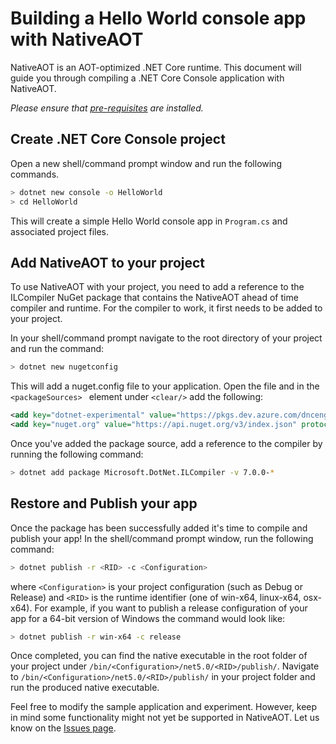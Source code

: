 # Building a Hello World console app with NativeAOT

NativeAOT is an AOT-optimized .NET Core runtime. This document will guide you through compiling a .NET Core Console application with NativeAOT.

_Please ensure that [pre-requisites](../../docs/using-nativeaot/prerequisites.md) are installed._

## Create .NET Core Console project
Open a new shell/command prompt window and run the following commands.
```bash
> dotnet new console -o HelloWorld
> cd HelloWorld
```

This will create a simple Hello World console app in `Program.cs` and associated project files.

## Add NativeAOT to your project
To use NativeAOT with your project, you need to add a reference to the ILCompiler NuGet package that contains the NativeAOT ahead of time compiler and runtime.
For the compiler to work, it first needs to be added to your project.

In your shell/command prompt navigate to the root directory of your project and run the command:

```bash
> dotnet new nugetconfig
```

This will add a nuget.config file to your application. Open the file and in the ``<packageSources> `` element under ``<clear/>`` add the following:

```xml
<add key="dotnet-experimental" value="https://pkgs.dev.azure.com/dnceng/public/_packaging/dotnet-experimental/nuget/v3/index.json" />
<add key="nuget.org" value="https://api.nuget.org/v3/index.json" protocolVersion="3" />
```

Once you've added the package source, add a reference to the compiler by running the following command:

```bash
> dotnet add package Microsoft.DotNet.ILCompiler -v 7.0.0-*
```

## Restore and Publish your app

Once the package has been successfully added it's time to compile and publish your app! In the shell/command prompt window, run the following command:

```bash
> dotnet publish -r <RID> -c <Configuration>
```

where `<Configuration>` is your project configuration (such as Debug or Release) and `<RID>` is the runtime identifier (one of win-x64, linux-x64, osx-x64). For example, if you want to publish a release configuration of your app for a 64-bit version of Windows the command would look like:

```bash
> dotnet publish -r win-x64 -c release
```

Once completed, you can find the native executable in the root folder of your project under `/bin/<Configuration>/net5.0/<RID>/publish/`. Navigate to `/bin/<Configuration>/net5.0/<RID>/publish/` in your project folder and run the produced native executable.

Feel free to modify the sample application and experiment. However, keep in mind some functionality might not yet be supported in NativeAOT. Let us know on the [Issues page](https://github.com/dotnet/runtimelab/issues).
